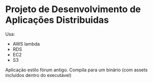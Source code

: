 # Projeto de Desenvolvimento de Aplicações Distribuidas

Usa:
- AWS lambda
- RDS
- EC2
- S3

Aplicação estilo fórum antigo.
Compila para um binário (com assets incluídos dentro do executável)

